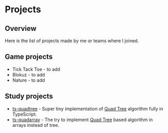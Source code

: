 # Projects
## Overview
Here is the list of projects made by me or teams where I joined.

## Game projects
- Tick Tack Toe - to add
- Blokuz - to add
- Nature - to add

## Study projects

- [ts-quadtree](https://github.com/ivanstnsk/ts-quadarray) - Super tiny implementation of [Quad Tree](https://en.wikipedia.org/wiki/Quadtree) algorithm fully in TypeScript.
- [ts-quadarray](https://github.com/ivanstnsk/ts-quadtree) - The try to implement [Quad Tree](https://en.wikipedia.org/wiki/Quadtree) based algorithm in arrays instead of tree.
